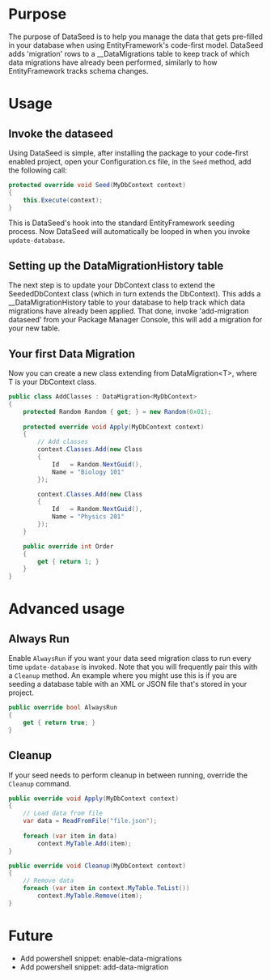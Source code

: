 # Purpose

The purpose of DataSeed is to help you manage the data that gets pre-filled
in your database when using EntityFramework's code-first model. DataSeed adds
'migration' rows to a __DataMigrations table to keep track of which data 
migrations have already been performed, similarly to how EntityFramework tracks
schema changes.

# Usage

## Invoke the dataseed
Using DataSeed is simple, after installing the package to your code-first 
enabled project, open your Configuration.cs file, in the `Seed` method, add
the following call:

```C#
protected override void Seed(MyDbContext context)
{
    this.Execute(context);
}
```

This is DataSeed's hook into the standard EntityFramework seeding process. Now
DataSeed will automatically be looped in when you invoke `update-database`.

## Setting up the DataMigrationHistory table
The next step is to update your DbContext class to extend the SeededDbContext class 
(which in turn extends the DbContext). This adds a __DataMigrationHistory table
to your database to help track which data migrations have already been applied. 
That done, invoke 'add-migration dataseed' from your Package Manager Console, this 
will add a migration for your new table.

## Your first Data Migration
Now you can create a new class extending from DataMigration&lt;T&gt;, where T 
is your DbContext class.

```C#
public class AddClasses : DataMigration<MyDbContext>
{
    protected Random Random { get; } = new Random(0x01);
    
    protected override void Apply(MyDbContext context)
    {
        // Add classes
        context.Classes.Add(new Class
        {
            Id   = Random.NextGuid(),
            Name = "Biology 101"
        });

        context.Classes.Add(new Class
        {
            Id   = Random.NextGuid(),
            Name = "Physics 201"
        });
    }

    public override int Order
    {
        get { return 1; }
    }
}
```

# Advanced usage

## Always Run

Enable `AlwaysRun` if you want your data seed migration class to run every
time `update-database` is invoked. Note that you will frequently pair this with
a `Cleanup` method. An example where you might use this is if you are seeding
a database table with an XML or JSON file that's stored in your project.

```C#
public override bool AlwaysRun
{
    get { return true; }
}
```

## Cleanup

If your seed needs to perform cleanup in between running, override the `Cleanup`
command.

```C#
public override void Apply(MyDbContext context)
{
    // Load data from file
    var data = ReadFromFile("file.json");
    
    foreach (var item in data)
        context.MyTable.Add(item);
}

public override void Cleanup(MyDbContext context)
{
    // Remove data
    foreach (var item in context.MyTable.ToList())
        context.MyTable.Remove(item);
}
```

# Future

- Add powershell snippet: enable-data-migrations
- Add powershell snippet: add-data-migration
